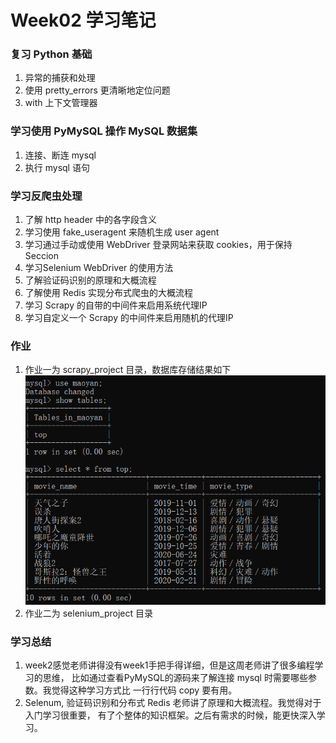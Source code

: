# Week02 学习笔记
### 复习 Python 基础
1. 异常的捕获和处理
2. 使用 pretty_errors 更清晰地定位问题
2. with 上下文管理器
### 学习使用 PyMySQL 操作 MySQL 数据集
1. 连接、断连 mysql
2. 执行 mysql 语句
### 学习反爬虫处理
1. 了解 http header 中的各字段含义
2. 学习使用 fake_useragent 来随机生成 user agent
3. 学习通过手动或使用 WebDriver 登录网站来获取 cookies，用于保持 Seccion
4. 学习Selenium WebDriver 的使用方法
5. 了解验证码识别的原理和大概流程
6. 了解使用 Redis 实现分布式爬虫的大概流程
7. 学习 Scrapy 的自带的中间件来启用系统代理IP
8. 学习自定义一个 Scrapy 的中间件来启用随机的代理IP
### 作业
1. 作业一为 scrapy_project 目录，数据库存储结果如下
![avatar](./scrapy_project/scrapy_project/scrapy_result.png)
2. 作业二为 selenium_project 目录
### 学习总结
1. week2感觉老师讲得没有week1手把手得详细，但是这周老师讲了很多编程学习的思维，
比如通过查看PyMySQL的源码来了解连接 mysql 时需要哪些参数。我觉得这种学习方式比
一行行代码 copy 要有用。
2. Selenum, 验证码识别和分布式 Redis 老师讲了原理和大概流程。我觉得对于入门学习很重要，
有了个整体的知识框架。之后有需求的时候，能更快深入学习。
